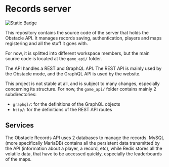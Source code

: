 # Records server

![Static Badge](https://img.shields.io/badge/records_lib-blue?style=flat&logo=rust&label=Doc&labelColor=gray&link=http%3A%2F%2Fobstacle-reborn.github.io%2FRecords)

This repository contains the source code of the server that holds the Obstacle API. It manages
records saving, authentication, players and maps registering and all the stuff it goes with.

For now, it is splitted into different workspace members, but the main source code is located at the `game_api/` folder.

The API handles a REST and GraphQL API. The REST API is mainly used by the Obstacle mode, and the GraphQL API
is used by the website.

This project is not stable at all, and is subject to many changes, especially concerning its structure.
For now, the `game_api/` folder contains mainly 2 subdirectories:
- `graphql/`: for the definitions of the GraphQL objects
- `http/`: for the definitions of the REST API routes

## Services

The Obstacle Records API uses 2 databases to manage the records.
MySQL (more specifically MariaDB) contains all the persistent data transmitted by the API (information about a player, a record, etc), while Redis stores all the volatile data, that have to be accessed quickly, especially the leaderboards of the maps.

